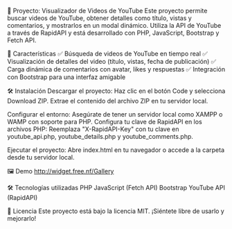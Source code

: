 📌 Proyecto: Visualizador de Videos de YouTube
    Este proyecto permite buscar videos de YouTube, obtener detalles como título, vistas y comentarios, y mostrarlos en un modal dinámico. 
    Utiliza la API de YouTube a través de RapidAPI y está desarrollado con PHP, JavaScript, Bootstrap y Fetch API.

🚀 Características
    ✅ Búsqueda de videos de YouTube en tiempo real
    ✅ Visualización de detalles del video (título, vistas, fecha de publicación)
    ✅ Carga dinámica de comentarios con avatar, likes y respuestas
    ✅ Integración con Bootstrap para una interfaz amigable

🛠️ Instalación
    Descargar el proyecto:
    Haz clic en el botón Code y selecciona Download ZIP.
    Extrae el contenido del archivo ZIP en tu servidor local.

Configurar el entorno:
    Asegúrate de tener un servidor local como XAMPP o WAMP con soporte para PHP.
    Configura tu clave de RapidAPI en los archivos PHP:
        Reemplaza "X-RapidAPI-Key" con tu clave en youtube_api.php, youtube_details.php y youtube_comments.php.

Ejecutar el proyecto:
    Abre index.html en tu navegador o accede a la carpeta desde tu servidor local.

🖼️ Demo
    http://widget.free.nf/Gallery

🛠️ Tecnologías utilizadas
    PHP
    JavaScript (Fetch API)
    Bootstrap
    YouTube API (RapidAPI)

📜 Licencia
    Este proyecto está bajo la licencia MIT. ¡Siéntete libre de usarlo y mejorarlo!

